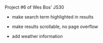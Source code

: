 Project #6 of Wes Bos' JS30

- make search term highlighted in results
- make results scrollable, no page overflow





- add weather information
